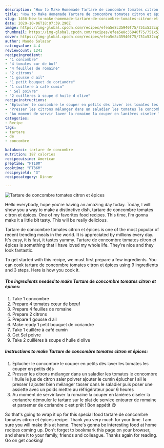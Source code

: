 ```yaml
---
description: "How to Make Homemade Tartare de concombre tomates citron et épices"
title: "How to Make Homemade Tartare de concombre tomates citron et épices"
slug: 1466-how-to-make-homemade-tartare-de-concombre-tomates-citron-et-epices
date: 2020-10-06T18:07:39.290Z
image: https://img-global.cpcdn.com/recipes/efea5e8c35940f75/751x532cq70/tartare-de-concombre-tomates-citron-et-epices-photo-principale-de-la-recette.jpg
thumbnail: https://img-global.cpcdn.com/recipes/efea5e8c35940f75/751x532cq70/tartare-de-concombre-tomates-citron-et-epices-photo-principale-de-la-recette.jpg
cover: https://img-global.cpcdn.com/recipes/efea5e8c35940f75/751x532cq70/tartare-de-concombre-tomates-citron-et-epices-photo-principale-de-la-recette.jpg
author: Maude Salazar
ratingvalue: 4.4
reviewcount: 1241
recipeingredient:
- "1 concombre"
- "4 tomates cur de buf"
- "4 feuilles de romaine"
- "2 citrons"
- "1 gousse d ail"
- "1 petit bouquet de coriandre"
- "1 cuillère à café cumin"
- " Sel poivre"
- "2 cuillères à soupe d huile d olive"
recipeinstructions:
- "Éplucher le concombre le couper en petits dés laver les tomates les couper en petits dés"
- "Presser les citrons mélanger dans un saladier les tomates le concombre l huile le jus de citron saler poivrer ajouter le cumin éplucher l ail le presser l ajouter bien mélanger tasser dans le saladier puis poser une assiette avec un poids mettre au réfrigérateur pour 6 heures"
- "Au moment de servir laver la romaine la couper en lanières ciseler la coriandre démouler le tartare sur le plat de service entourer de romaine et parsemer de coriandre c est prêt ! Bon appétit 😋"
categories:
- Recipe
tags:
- tartare
- de
- concombre

katakunci: tartare de concombre 
nutrition: 187 calories
recipecuisine: American
preptime: "PT10M"
cooktime: "PT36M"
recipeyield: "3"
recipecategory: Dinner

---
```



![Tartare de concombre tomates citron et épices](https://img-global.cpcdn.com/recipes/efea5e8c35940f75/751x532cq70/tartare-de-concombre-tomates-citron-et-epices-photo-principale-de-la-recette.jpg)

Hello everybody, hope you're having an amazing day today. Today, I will show you a way to make a distinctive dish, tartare de concombre tomates citron et épices. One of my favorites food recipes. This time, I'm gonna make it a little bit tasty. This will be really delicious.

Tartare de concombre tomates citron et épices is one of the most popular of recent trending meals in the world. It is appreciated by millions every day. It's easy, it is fast, it tastes yummy. Tartare de concombre tomates citron et épices is something that I have loved my whole life. They're nice and they look fantastic.




To get started with this recipe, we must first prepare a few ingredients. You can cook tartare de concombre tomates citron et épices using 9 ingredients and 3 steps. Here is how you cook it.

<!--inarticleads1-->

##### The ingredients needed to make Tartare de concombre tomates citron et épices:

1. Take 1 concombre
1. Prepare 4 tomates cœur de bœuf
1. Prepare 4 feuilles de romaine
1. Prepare 2 citrons
1. Prepare 1 gousse d ail
1. Make ready 1 petit bouquet de coriandre
1. Take 1 cuillère à café cumin
1. Get  Sel poivre
1. Take 2 cuillères à soupe d huile d olive




<!--inarticleads2-->

##### Instructions to make Tartare de concombre tomates citron et épices:

1. Éplucher le concombre le couper en petits dés laver les tomates les couper en petits dés
1. Presser les citrons mélanger dans un saladier les tomates le concombre l huile le jus de citron saler poivrer ajouter le cumin éplucher l ail le presser l ajouter bien mélanger tasser dans le saladier puis poser une assiette avec un poids mettre au réfrigérateur pour 6 heures
1. Au moment de servir laver la romaine la couper en lanières ciseler la coriandre démouler le tartare sur le plat de service entourer de romaine et parsemer de coriandre c est prêt ! Bon appétit 😋




So that's going to wrap it up for this special food tartare de concombre tomates citron et épices recipe. Thank you very much for your time. I am sure you will make this at home. There's gonna be interesting food at home recipes coming up. Don't forget to bookmark this page on your browser, and share it to your family, friends and colleague. Thanks again for reading. Go on get cooking!
